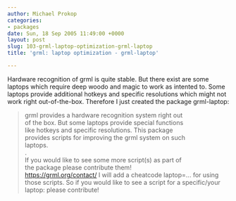 ```yaml
---
author: Michael Prokop
categories:
- packages
date: Sun, 18 Sep 2005 11:49:00 +0000
layout: post
slug: 103-grml-laptop-optimization-grml-laptop
title: 'grml: laptop optimization - grml-laptop'

---
```


Hardware recognition of grml is quite stable. But there exist are some laptops which require deep woodo and magic to work as intented to. Some laptops provide additional hotkeys and specific resolutions which might not work right out\-of\-the\-box. Therefore I just created the package grml\-laptop:

> grml provides a hardware recognition system right out  
>  of the box. But some laptops provide special functions  
>  like hotkeys and specific resolutions. This package  
>  provides scripts for improving the grml system on such  
>  laptops.  
>  .  
>  If you would like to see some more script(s) as part of  
>  the package please contribute them!  
>  https://grml.org/contact/
I will add a cheatcode laptop\=... for using those scripts. So if you would like to see a script for a specific/your laptop: please contribute!
